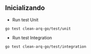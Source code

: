 ## Inicializando

- Run test Unit

```
go test clean-arq-go/test/unit
```

- Run test Integration

```
go test clean-arq-go/test/integration
```

